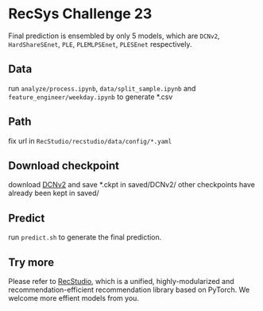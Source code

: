 # RecSys Challenge 23

Final prediction is ensembled by only 5 models, which are `DCNv2`, `HardShareSEnet`, `PLE`, `PLEMLPSEnet`, `PLESEnet` respectively.

## Data

run `analyze/process.ipynb`, `data/split_sample.ipynb` and `feature_engineer/weekday.ipynb` to generate *.csv

## Path

fix url in `RecStudio/recstudio/data/config/*.yaml`

## Download checkpoint

download [DCNv2](https://rec.ustc.edu.cn/share/29c312c0-164f-11ee-b203-1772a27481ac) and save *.ckpt in saved/DCNv2/
other checkpoints have already been kept in saved/

## Predict

run `predict.sh` to generate the final prediction.

## Try more

Please refer to [RecStudio](https://github.com/ustcml/RecStudio), which is a unified, highly-modularized and recommendation-efficient recommendation library based on PyTorch. We welcome more effient models from you.
